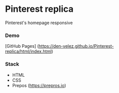 # Pinterest replica
  Pinterest's homepage responsive

### Demo
  [GitHub Pages] (https://den-velez.github.io/Pinterest-replica/html/index.html)
  
### Stack
  - HTML
  - CSS
  - Prepos (https://prepros.io) 
  
